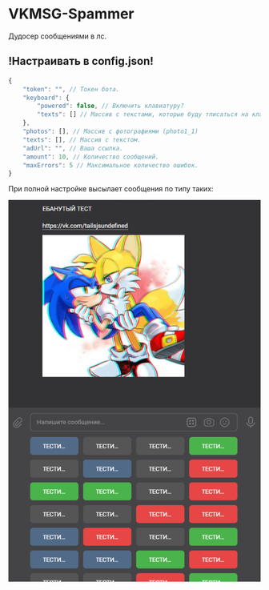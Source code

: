 # VKMSG-Spammer
Дудосер сообщениями в лс.
## !Настраивать в config.json!
```js
{
    "token": "", // Токен бота.
    "keyboard": {
        "powered": false, // Включить клавиатуру?
        "texts": [] // Массив с текстами, которые буду тписаться на клавиатуре.
    },
    "photos": [], // Массив с фотографиями (photo1_1)
    "texts": [], // Массив с текстом.
    "adUrl": "", // Ваша ссылка.
    "amount": 10, // Количество сообщений.
    "maxErrors": 5 // Максимальное количество ошибок.
}
```
При полной настройке высылает сообщения по типу таких:

![подпишись пж](https://github.com/tailsjs/VKMSG-Spammer/raw/main/message_example.png)
